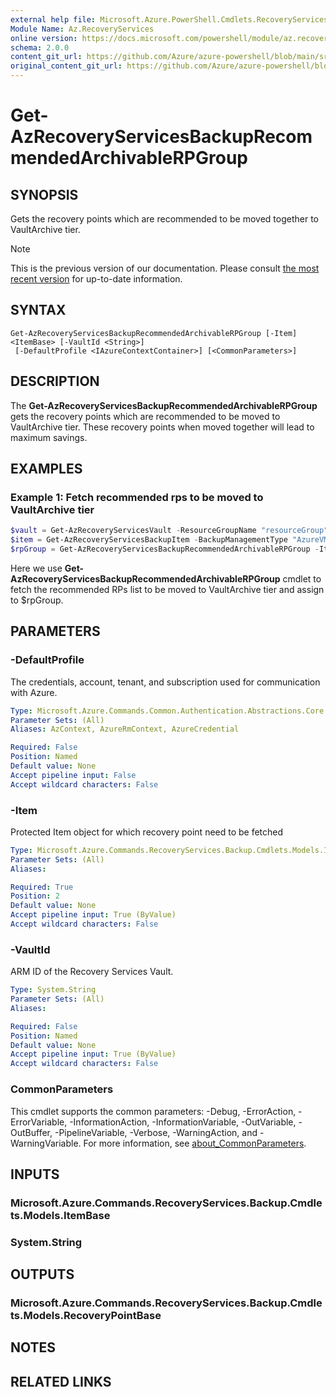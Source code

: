 ```yaml
---
external help file: Microsoft.Azure.PowerShell.Cmdlets.RecoveryServices.Backup.dll-Help.xml
Module Name: Az.RecoveryServices
online version: https://docs.microsoft.com/powershell/module/az.recoveryservices/get-azrecoveryservicesbackuprecommendedarchivablerpgroup
schema: 2.0.0
content_git_url: https://github.com/Azure/azure-powershell/blob/main/src/RecoveryServices/RecoveryServices/help/Get-AzRecoveryServicesBackupRecommendedArchivableRPGroup.md
original_content_git_url: https://github.com/Azure/azure-powershell/blob/main/src/RecoveryServices/RecoveryServices/help/Get-AzRecoveryServicesBackupRecommendedArchivableRPGroup.md
---
```


# Get-AzRecoveryServicesBackupRecommendedArchivableRPGroup

## SYNOPSIS
Gets the recovery points which are recommended to be moved together to VaultArchive tier.

> [!NOTE]
>This is the previous version of our documentation. Please consult [the most recent version](/powershell/module/az.recoveryservices/get-azrecoveryservicesbackuprecommendedarchivablerpgroup) for up-to-date information.

## SYNTAX

```
Get-AzRecoveryServicesBackupRecommendedArchivableRPGroup [-Item] <ItemBase> [-VaultId <String>]
 [-DefaultProfile <IAzureContextContainer>] [<CommonParameters>]
```

## DESCRIPTION
The **Get-AzRecoveryServicesBackupRecommendedArchivableRPGroup** gets the recovery points which are recommended to be moved to VaultArchive tier.
These recovery points when moved together will lead to maximum savings.

## EXAMPLES

### Example 1: Fetch recommended rps to be moved to VaultArchive tier
```powershell
$vault = Get-AzRecoveryServicesVault -ResourceGroupName "resourceGroup" -Name "vaultName"
$item = Get-AzRecoveryServicesBackupItem -BackupManagementType "AzureVM" -WorkloadType "AzureVM" -VaultId $vault.ID
$rpGroup = Get-AzRecoveryServicesBackupRecommendedArchivableRPGroup -Item $item[3] -VaultId $vault.ID
```

Here we use **Get-AzRecoveryServicesBackupRecommendedArchivableRPGroup** cmdlet to fetch the recommended RPs list to be moved to VaultArchive tier
and assign to $rpGroup. 

## PARAMETERS

### -DefaultProfile
The credentials, account, tenant, and subscription used for communication with Azure.

```yaml
Type: Microsoft.Azure.Commands.Common.Authentication.Abstractions.Core.IAzureContextContainer
Parameter Sets: (All)
Aliases: AzContext, AzureRmContext, AzureCredential

Required: False
Position: Named
Default value: None
Accept pipeline input: False
Accept wildcard characters: False
```

### -Item
Protected Item object for which recovery point need to be fetched

```yaml
Type: Microsoft.Azure.Commands.RecoveryServices.Backup.Cmdlets.Models.ItemBase
Parameter Sets: (All)
Aliases:

Required: True
Position: 2
Default value: None
Accept pipeline input: True (ByValue)
Accept wildcard characters: False
```

### -VaultId
ARM ID of the Recovery Services Vault.

```yaml
Type: System.String
Parameter Sets: (All)
Aliases:

Required: False
Position: Named
Default value: None
Accept pipeline input: True (ByValue)
Accept wildcard characters: False
```

### CommonParameters
This cmdlet supports the common parameters: -Debug, -ErrorAction, -ErrorVariable, -InformationAction, -InformationVariable, -OutVariable, -OutBuffer, -PipelineVariable, -Verbose, -WarningAction, and -WarningVariable. For more information, see [about_CommonParameters](http://go.microsoft.com/fwlink/?LinkID=113216).

## INPUTS

### Microsoft.Azure.Commands.RecoveryServices.Backup.Cmdlets.Models.ItemBase

### System.String

## OUTPUTS

### Microsoft.Azure.Commands.RecoveryServices.Backup.Cmdlets.Models.RecoveryPointBase

## NOTES

## RELATED LINKS
